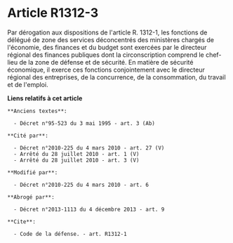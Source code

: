 # Article R1312-3

Par dérogation aux dispositions de l'article R. 1312-1, les fonctions de délégué de zone des services déconcentrés des
ministères chargés de l'économie, des finances et du budget sont exercées par le directeur régional des finances publiques
dont la circonscription comprend le chef-lieu de la zone de défense et de sécurité. En matière de sécurité économique, il
exerce ces fonctions conjointement avec le directeur régional des entreprises, de la concurrence, de la consommation, du
travail et de l'emploi.

**Liens relatifs à cet article**

	**Anciens textes**:

	  - Décret n°95-523 du 3 mai 1995 - art. 3 (Ab)

	**Cité par**:

	  - Décret n°2010-225 du 4 mars 2010 - art. 27 (V)
	  - Arrêté du 28 juillet 2010 - art. 1 (V)
	  - Arrêté du 28 juillet 2010 - art. 3 (V)

	**Modifié par**:

	  - Décret n°2010-225 du 4 mars 2010 - art. 6

	**Abrogé par**:

	  - Décret n°2013-1113 du 4 décembre 2013 - art. 9

	**Cite**:

	  - Code de la défense. - art. R1312-1
